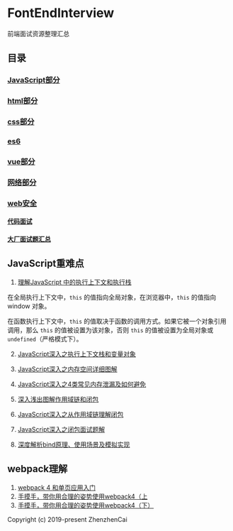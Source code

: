 # FontEndInterview
前端面试资源整理汇总

## 目录
### [JavaScript部分](JavaScript.md)

### [html部分](html.md)

###  [css部分](css.md)

### [es6](es6.md)

###  [vue部分](vue.md)

### [网络部分](network.md)

### [web安全](webSecurity.md)

#### [代码面试](Code.md)

#### [大厂面试题汇总](realInterviwe.md)

## JavaScript重难点

1. [理解JavaScript 中的执行上下文和执行栈](impJS/understanding-execution-context-and-execution-stack-in-javascript.md)

在全局执行上下文中，`this` 的值指向全局对象，在浏览器中，`this` 的值指向 window 对象。

在函数执行上下文中，`this` 的值取决于函数的调用方式。如果它被一个对象引用调用，那么 `this` 的值被设置为该对象，否则 `this` 的值被设置为全局对象或 `undefined`（严格模式下）。

2. [JavaScript深入之执行上下文栈和变量对象](https://github.com/yygmind/blog/issues/13)

3. [JavaScript深入之内存空间详细图解](https://github.com/yygmind/blog/issues/14)

4. [JavaScript深入之4类常见内存泄漏及如何避免](https://github.com/yygmind/blog/issues/16)

5. [深入浅出图解作用域链和闭包](https://github.com/yygmind/blog/issues/17)

6. [JavaScript深入之从作用域链理解闭包](https://github.com/yygmind/blog/issues/18)

7. [JavaScript深入之闭包面试题解](https://github.com/yygmind/blog/issues/19)

8. [深度解析bind原理、使用场景及模拟实现](https://github.com/yygmind/blog/issues/23)

## webpack理解

1. [webpack 4 和单页应用入门](https://github.com/wallstreetcn/webpack-and-spa-guide)
2. [手摸手，带你用合理的姿势使用webpack4（上](https://juejin.im/post/5b56909a518825195f499806)
3. [手摸手，带你用合理的姿势使用webpack4（下）](https://juejin.im/post/5b5d6d6f6fb9a04fea58aabc)

Copyright (c) 2019-present ZhenzhenCai
